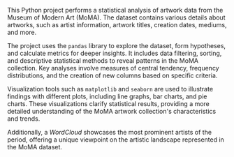 This Python project performs a statistical analysis of artwork data from the Museum of Modern Art (MoMA). The dataset contains various details about artworks, such as artist information, artwork titles, creation dates, mediums, and more.

The project uses the `pandas` library to explore the dataset, form hypotheses, and calculate metrics for deeper insights. It includes data filtering, sorting, and descriptive statistical methods to reveal patterns in the MoMA collection. Key analyses involve measures of central tendency, frequency distributions, and the creation of new columns based on specific criteria.

Visualization tools such as `matplotlib` and `seaborn` are used to illustrate findings with different plots, including line graphs, bar charts, and pie charts. These visualizations clarify statistical results, providing a more detailed understanding of the MoMA artwork collection's characteristics and trends.

Additionally, a _WordCloud_ showcases the most prominent artists of the period, offering a unique viewpoint on the artistic landscape represented in the MoMA dataset.
